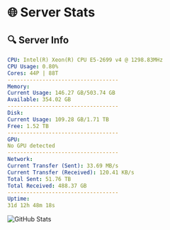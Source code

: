 # 🌐 Server Stats
## 🔍 Server Info
```yaml
CPU: Intel(R) Xeon(R) CPU E5-2699 v4 @ 1298.83MHz
CPU Usage: 0.80%
Cores: 44P | 88T
-----------------------------------
Memory:
Current Usage: 146.27 GB/503.74 GB
Available: 354.02 GB
-----------------------------------
Disk:
Current Usage: 109.28 GB/1.71 TB
Free: 1.52 TB
-----------------------------------
GPU:
No GPU detected
-----------------------------------
Network:
Current Transfer (Sent): 33.69 MB/s
Current Transfer (Received): 120.41 KB/s
Total Sent: 51.76 TB
Total Received: 488.37 GB
-----------------------------------
Uptime:
31d 12h 48m 18s
```
![GitHub Stats](https://img.shields.io/badge/Updated-2025-04-08_10:11:07-blue)